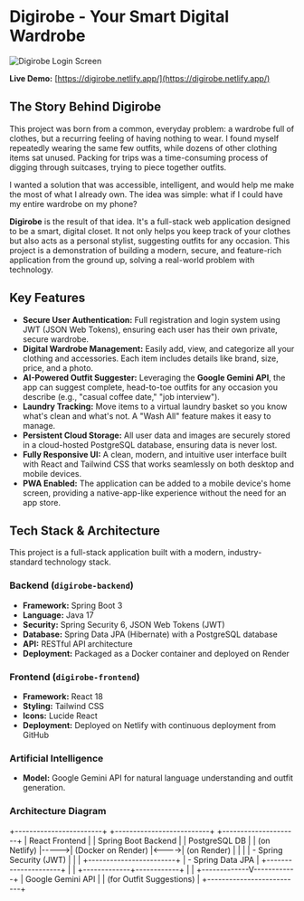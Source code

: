 # Digirobe - Your Smart Digital Wardrobe

![Digirobe Login Screen](httpshttps://via.placeholder.com/800x450.png?text=Add+Login+Screen+Screenshot+Here)

**Live Demo:** [https://digirobe.netlify.app/](https://digirobe.netlify.app/)

## The Story Behind Digirobe

This project was born from a common, everyday problem: a wardrobe full of clothes, but a recurring feeling of having nothing to wear. I found myself repeatedly wearing the same few outfits, while dozens of other clothing items sat unused. Packing for trips was a time-consuming process of digging through suitcases, trying to piece together outfits.

I wanted a solution that was accessible, intelligent, and would help me make the most of what I already own. The idea was simple: what if I could have my entire wardrobe on my phone?

**Digirobe** is the result of that idea. It's a full-stack web application designed to be a smart, digital closet. It not only helps you keep track of your clothes but also acts as a personal stylist, suggesting outfits for any occasion. This project is a demonstration of building a modern, secure, and feature-rich application from the ground up, solving a real-world problem with technology.

## Key Features

* **Secure User Authentication:** Full registration and login system using JWT (JSON Web Tokens), ensuring each user has their own private, secure wardrobe.
* **Digital Wardrobe Management:** Easily add, view, and categorize all your clothing and accessories. Each item includes details like brand, size, price, and a photo.
* **AI-Powered Outfit Suggester:** Leveraging the **Google Gemini API**, the app can suggest complete, head-to-toe outfits for any occasion you describe (e.g., "casual coffee date," "job interview").
* **Laundry Tracking:** Move items to a virtual laundry basket so you know what's clean and what's not. A "Wash All" feature makes it easy to manage.
* **Persistent Cloud Storage:** All user data and images are securely stored in a cloud-hosted PostgreSQL database, ensuring data is never lost.
* **Fully Responsive UI:** A clean, modern, and intuitive user interface built with React and Tailwind CSS that works seamlessly on both desktop and mobile devices.
* **PWA Enabled:** The application can be added to a mobile device's home screen, providing a native-app-like experience without the need for an app store.

## Tech Stack & Architecture

This project is a full-stack application built with a modern, industry-standard technology stack.

### Backend (`digirobe-backend`)
* **Framework:** Spring Boot 3
* **Language:** Java 17
* **Security:** Spring Security 6, JSON Web Tokens (JWT)
* **Database:** Spring Data JPA (Hibernate) with a PostgreSQL database
* **API:** RESTful API architecture
* **Deployment:** Packaged as a Docker container and deployed on Render

### Frontend (`digirobe-frontend`)
* **Framework:** React 18
* **Styling:** Tailwind CSS
* **Icons:** Lucide React
* **Deployment:** Deployed on Netlify with continuous deployment from GitHub

### Artificial Intelligence
* **Model:** Google Gemini API for natural language understanding and outfit generation.

### Architecture Diagram

+------------------------+      +--------------------------+      +---------------------+
|   React Frontend       |      |    Spring Boot Backend   |      |   PostgreSQL DB     |
|  (on Netlify)          |----->|   (Docker on Render)     |<---->|   (on Render)       |
|                        |      | - Spring Security (JWT)  |      |                     |
+------------------------+      | - Spring Data JPA        |      +---------------------+
|                          |
+-------------+------------+
|
|
+-------------V------------+
|   Google Gemini API      |
| (for Outfit Suggestions) |
+--------------------------+
